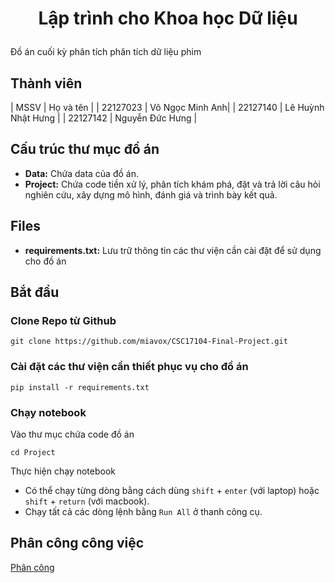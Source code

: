 <h1>
  <p align="center">
    Lập trình cho Khoa học Dữ liệu
  </p>
</h1>

Đồ án cuối kỳ phân tích phân tích dữ liệu phim

## Thành viên
| MSSV | Họ và tên |
| 22127023 | Võ Ngọc Minh Anh|
| 22127140 | Lê Huỳnh Nhật Hưng |
| 22127142 | Nguyễn Đức Hưng |

## Cấu trúc thư mục đồ án

- **Data:** Chứa data của đồ án.
- **Project:** Chứa code tiền xử lý, phân tích khám phá, đặt và trả lời câu hỏi nghiên cứu, xây dựng mô hình, đánh giá và trình bày kết quả.

## Files

- **requirements.txt:** Lưu trữ thông tin các thư viện cần cài đặt để sử dụng cho đồ án

## Bắt đầu
### Clone Repo từ Github
```
git clone https://github.com/miavox/CSC17104-Final-Project.git
```

### Cài đặt các thư viện cần thiết phục vụ cho đồ án
```
pip install -r requirements.txt
```

### Chạy notebook
Vào thư mục chứa code đồ án
```
cd Project
```
Thực hiện chạy notebook 
- Có thể chạy từng dòng bằng cách dùng `shift` + `enter` (với laptop) hoặc `shift` + `return` (với macbook).
- Chạy tất cả các dòng lệnh bằng `Run All` ở thanh công cụ.

## Phân công công việc
[Phân công](https://docs.google.com/spreadsheets/d/1dKEpgBv5CP_IkDBmPDXbG7oKjbeYbOJpiB5QkpTll8k/edit?usp=sharing)